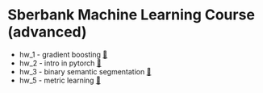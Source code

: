 # Sberbank Machine Learning Course (advanced)
- hw_1 - gradient boosting [📄](./hw/GradientBoostingTask1.ipynb)
- hw_2 - intro in pytorch [📄]("dl_hw_2".ipynb)
- hw_3 - binary semantic segmentation [📄]("hw_3_binary_semantic_segmentation_partial_ipynb".ipynb)
- hw_5 - metric learning [📄]("hw_5_metric_learning_small_ipynb".ipynb)
